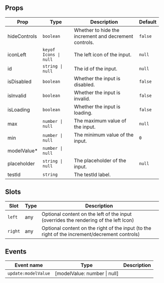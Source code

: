 <!-- This file is automatically generated, do not edit manually. -->

<script setup>
import AppNumberInputPlayground from './AppNumberInputPlayground.vue'
</script>

<AppNumberInputPlayground />

## Props

| Prop | Type | Description | Default |
| ---- | ---- | ----------- | ------- |
| hideControls | `boolean` | Whether to hide the increment and decrement controls. | `false` |
| iconLeft | `keyof Icons \| null` | The left icon of the input. | `null` |
| id | `string \| null` | The id of the input. | `null` |
| isDisabled | `boolean` | Whether the input is disabled. | `false` |
| isInvalid | `boolean` | Whether the input is invalid. | `false` |
| isLoading | `boolean` | Whether the input is loading. | `false` |
| max | `number \| null` | The maximum value of the input. | `null` |
| min | `number \| null` | The minimum value of the input. | `0` |
| modelValue* | `number \| null` |  |  |
| placeholder | `string \| null` | The placeholder of the input. | `null` |
| testId | `string` | The testId label. |  |


## Slots

| Slot | Type | Description |
| --------- | ---- | ----------- |
| `left` | any | Optional content on the left of the input (overrides the rendering of the left Icon) |
| `right` | any | Optional content on the right of the input (to the right of the increment/decrement controls) |


## Events

| Event name | Type | Description |
| ---------- | ---- | ----------- |
| `update:modelValue` | [modelValue: number \| null] |  |

